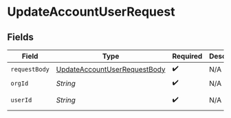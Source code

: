 # UpdateAccountUserRequest


## Fields

| Field                                                                                   | Type                                                                                    | Required                                                                                | Description                                                                             | Example                                                                                 |
| --------------------------------------------------------------------------------------- | --------------------------------------------------------------------------------------- | --------------------------------------------------------------------------------------- | --------------------------------------------------------------------------------------- | --------------------------------------------------------------------------------------- |
| `requestBody`                                                                           | [UpdateAccountUserRequestBody](../../models/operations/UpdateAccountUserRequestBody.md) | :heavy_check_mark:                                                                      | N/A                                                                                     |                                                                                         |
| `orgId`                                                                                 | *String*                                                                                | :heavy_check_mark:                                                                      | N/A                                                                                     | org-123                                                                                 |
| `userId`                                                                                | *String*                                                                                | :heavy_check_mark:                                                                      | N/A                                                                                     | user-123                                                                                |